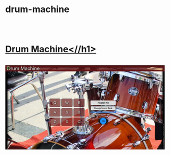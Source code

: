 # drum-machine
<br><br>
<a href="https://github.com/DobarBREND/drum-machine/blob/main/drum-machine.png"><h1>Drum Machine<//h1></a>
<br><br>
<img src="https://github.com/DobarBREND/drum-machine/blob/main/drum-machine.png" alt="Drum Machine">
